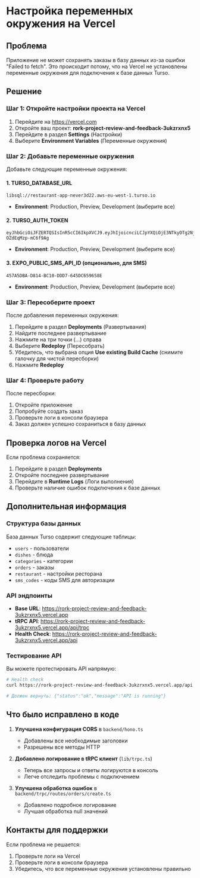 # Настройка переменных окружения на Vercel

## Проблема
Приложение не может сохранять заказы в базу данных из-за ошибки "Failed to fetch". Это происходит потому, что на Vercel не установлены переменные окружения для подключения к базе данных Turso.

## Решение

### Шаг 1: Откройте настройки проекта на Vercel

1. Перейдите на https://vercel.com
2. Откройте ваш проект: **rork-project-review-and-feedback-3ukzrxnx5**
3. Перейдите в раздел **Settings** (Настройки)
4. Выберите **Environment Variables** (Переменные окружения)

### Шаг 2: Добавьте переменные окружения

Добавьте следующие переменные окружения:

#### 1. TURSO_DATABASE_URL
```
libsql://restaurant-app-never3d22.aws-eu-west-1.turso.io
```
- **Environment**: Production, Preview, Development (выберите все)

#### 2. TURSO_AUTH_TOKEN
```
eyJhbGciOiJFZERTQSIsInR5cCI6IkpXVCJ9.eyJhIjoicnciLCJpYXQiOjE3NTkyOTg2NjAsImlkIjoiNmFhZWM3NjQtYWI0MS00NTdlLTg3MjEtODY5ZjIyMDE5OTc5IiwicmlkIjoiMzc3MWNjMDAtNGNmMy00Y2FlLTk4ZjQtN2E1OWYxNTU4MGQ2In0.b2OyNKShbcaa7ae8LnhjHX0jSH0GFxk_J55isBqrQqG5rfAXrPBjOxmdAS5YKNzX511MA-OZdEqMzp-mC6f9Ag
```
- **Environment**: Production, Preview, Development (выберите все)

#### 3. EXPO_PUBLIC_SMS_API_ID (опционально, для SMS)
```
457A5DBA-D814-BC10-DDD7-645DC659658E
```
- **Environment**: Production, Preview, Development (выберите все)

### Шаг 3: Пересоберите проект

После добавления переменных окружения:

1. Перейдите в раздел **Deployments** (Развертывания)
2. Найдите последнее развертывание
3. Нажмите на три точки (...) справа
4. Выберите **Redeploy** (Пересобрать)
5. Убедитесь, что выбрана опция **Use existing Build Cache** (снимите галочку для чистой пересборки)
6. Нажмите **Redeploy**

### Шаг 4: Проверьте работу

После пересборки:

1. Откройте приложение
2. Попробуйте создать заказ
3. Проверьте логи в консоли браузера
4. Заказ должен успешно сохраниться в базу данных

## Проверка логов на Vercel

Если проблема сохраняется:

1. Перейдите в раздел **Deployments**
2. Откройте последнее развертывание
3. Перейдите в **Runtime Logs** (Логи выполнения)
4. Проверьте наличие ошибок подключения к базе данных

## Дополнительная информация

### Структура базы данных

База данных Turso содержит следующие таблицы:
- `users` - пользователи
- `dishes` - блюда
- `categories` - категории
- `orders` - заказы
- `restaurant` - настройки ресторана
- `sms_codes` - коды SMS для авторизации

### API эндпоинты

- **Base URL**: https://rork-project-review-and-feedback-3ukzrxnx5.vercel.app
- **tRPC API**: https://rork-project-review-and-feedback-3ukzrxnx5.vercel.app/api/trpc
- **Health Check**: https://rork-project-review-and-feedback-3ukzrxnx5.vercel.app/api

### Тестирование API

Вы можете протестировать API напрямую:

```bash
# Health check
curl https://rork-project-review-and-feedback-3ukzrxnx5.vercel.app/api

# Должен вернуть: {"status":"ok","message":"API is running"}
```

## Что было исправлено в коде

1. **Улучшена конфигурация CORS** в `backend/hono.ts`
   - Добавлены все необходимые заголовки
   - Разрешены все методы HTTP

2. **Добавлено логирование в tRPC клиент** (`lib/trpc.ts`)
   - Теперь все запросы и ответы логируются в консоль
   - Легче отследить проблемы с подключением

3. **Улучшена обработка ошибок** в `backend/trpc/routes/orders/create.ts`
   - Добавлено подробное логирование
   - Лучшая обработка null значений

## Контакты для поддержки

Если проблема не решается:
1. Проверьте логи на Vercel
2. Проверьте логи в консоли браузера
3. Убедитесь, что все переменные окружения установлены правильно
